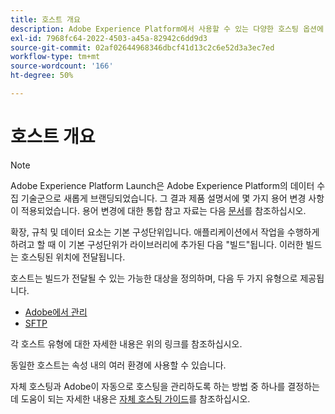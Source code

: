 ```yaml
---
title: 호스트 개요
description: Adobe Experience Platform에서 사용할 수 있는 다양한 호스팅 옵션에 대해 알아봅니다.
exl-id: 7968fc64-2022-4503-a45a-82942c6dd9d3
source-git-commit: 02af02644968346dbcf41d13c2c6e52d3a3ec7ed
workflow-type: tm+mt
source-wordcount: '166'
ht-degree: 50%

---
```


# 호스트 개요

>[!NOTE]
>
>Adobe Experience Platform Launch은 Adobe Experience Platform의 데이터 수집 기술군으로 새롭게 브랜딩되었습니다. 그 결과 제품 설명서에 몇 가지 용어 변경 사항이 적용되었습니다. 용어 변경에 대한 통합 참고 자료는 다음 [문서](../../../term-updates.md)를 참조하십시오.

확장, 규칙 및 데이터 요소는 기본 구성단위입니다. 애플리케이션에서 작업을 수행하게 하려고 할 때 이 기본 구성단위가 라이브러리에 추가된 다음 &quot;빌드&quot;됩니다. 이러한 빌드는 호스팅된 위치에 전달됩니다.

호스트는 빌드가 전달될 수 있는 가능한 대상을 정의하며, 다음 두 가지 유형으로 제공됩니다.

* [Adobe에서 관리](./managed-by-adobe-host.md)
* [SFTP](./sftp-host.md)

각 호스트 유형에 대한 자세한 내용은 위의 링크를 참조하십시오.

동일한 호스트는 속성 내의 여러 환경에 사용할 수 있습니다.

자체 호스팅과 Adobe이 자동으로 호스팅을 관리하도록 하는 방법 중 하나를 결정하는 데 도움이 되는 자세한 내용은 [자체 호스팅 가이드](./self-hosting-libraries.md)를 참조하십시오.
